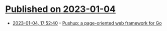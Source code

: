 # [Published on 2023-01-04](index.md)

* [2023-01-04, 17:52:40](https://lobste.rs/s/6cmwxd/pushup_page_oriented_web_framework_for_go) - [Pushup: a page-oriented web framework for Go](https://pushup.adhoc.dev/)
